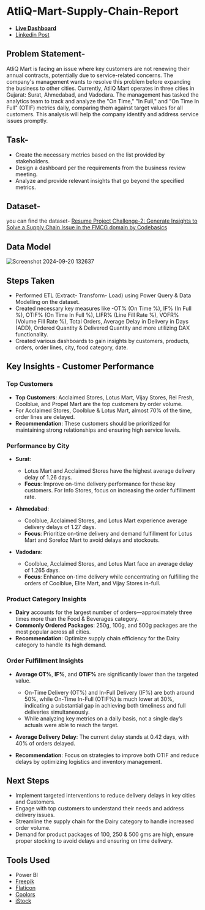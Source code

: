 # AtliQ-Mart-Supply-Chain-Report
  * **[Live Dashboard](https://app.powerbi.com/view?r=eyJrIjoiOTBkMmNhOGYtNWQwNS00Y2YyLWJiZDctYmVmMjUzZmZlZjM1IiwidCI6ImM2ZTU0OWIzLTVmNDUtNDAzMi1hYWU5LWQ0MjQ0ZGM1YjJjNCJ9&embedImagePlaceholder=true)**
  * [Linkedin Post](https://www.linkedin.com/feed/update/urn:li:ugcPost:7242908079690788865/)

## Problem Statement-
AtliQ Mart is facing an issue where key customers are not renewing their annual contracts, potentially due to service-related concerns. The company's management wants to resolve this problem before expanding the business to other cities. Currently, AtliQ Mart operates in three cities in Gujarat: Surat, Ahmedabad, and Vadodara. The management has tasked the analytics team to track and analyze the "On Time," "In Full," and "On Time In Full" (OTIF) metrics daily, comparing them against target values for all customers. This analysis will help the company identify and address service issues promptly.

## Task-
  * Create the necessary metrics based on the list provided by stakeholders.
  * Design a dashboard per the requirements from the business review meeting.
  * Analyze and provide relevant insights that go beyond the specified metrics.

## Dataset-
  you can find the dataset- [Resume Project Challenge-2: Generate Insights to Solve a Supply Chain Issue in the FMCG domain by Codebasics](https://codebasics.io/challenge/codebasics-resume-project-challenge)
  
## Data Model
![Screenshot 2024-09-20 132637](https://github.com/user-attachments/assets/0ce24594-88e6-4a34-b93e-393ab52c786f)

## Steps Taken
  * Performed ETL (Extract- Transform- Load) using Power Query & Data Modelling on the dataset.
  * Created necessary key measures like -OT% (On Time %), IF% (In Full %), OTIF% (On Time In Full %), LIFR% (Line Fill Rate %), VOFR% (Volume Fill Rate %), Total Orders, Average Delay in Delivery in Days (ADD), Ordered Quantity & Delivered Quantity and more utilizing DAX functionality.
  * Created various dashboards to gain insights by customers, products, orders, order lines, city, food category, date.

## Key Insights - Customer Performance

### Top Customers
- **Top Customers**: Acclaimed Stores, Lotus Mart, Vijay Stores, Rel Fresh, Coolblue, and Propel Mart are the top customers by order volume.
- For Acclaimed Stores, Coolblue & Lotus Mart, almost 70% of the time, order lines are delayed.
- **Recommendation**: These customers should be prioritized for maintaining strong relationships and ensuring high service levels.

### Performance by City
- **Surat**: 
  - Lotus Mart and Acclaimed Stores have the highest average delivery delay of 1.26 days.
  - **Focus**: Improve on-time delivery performance for these key customers. For Info Stores, focus on increasing the order fulfillment rate.

- **Ahmedabad**:
  - Coolblue, Acclaimed Stores, and Lotus Mart experience average delivery delays of 1.27 days.
  - **Focus**: Prioritize on-time delivery and demand fulfillment for Lotus Mart and Sorefoz Mart to avoid delays and stockouts.

- **Vadodara**:
  - Coolblue, Acclaimed Stores, and Lotus Mart face an average delay of 1.265 days.
  - **Focus**: Enhance on-time delivery while concentrating on fulfilling the orders of Coolblue, Elite Mart, and Vijay Stores in-full.

### Product Category Insights
- **Dairy** accounts for the largest number of orders—approximately three times more than the Food & Beverages category.
- **Commonly Ordered Packages**: 250g, 100g, and 500g packages are the most popular across all cities.
- **Recommendation**: Optimize supply chain efficiency for the Dairy category to handle its high demand.

### Order Fulfillment Insights
- **Average OT%**, **IF%**, and **OTIF%** are significantly lower than the targeted value.
  - On-Time Delivery (OT%) and In-Full Delivery (IF%) are both around 50%, while On-Time In-Full (OTIF%) is much lower at 30%, indicating a substantial gap in achieving both timeliness and full deliveries simultaneously.
  - While analyzing key metrics on a daily basis, not a single day’s actuals were able to reach the target.
  
- **Average Delivery Delay**: The current delay stands at 0.42 days, with 40% of orders delayed.
- **Recommendation**: Focus on strategies to improve both OTIF and reduce delays by optimizing logistics and inventory management.

## Next Steps
  - Implement targeted interventions to reduce delivery delays in key cities and Customers.
  - Engage with top customers to understand their needs and address delivery issues.
  - Streamline the supply chain for the Dairy category to handle increased order volume.
  - Demand for product packages of 100, 250 & 500 gms are high, ensure proper stocking to avoid delays and ensuring on time delivery.

## Tools Used
  * Power BI
  * [Freepik](https://www.freepik.com/)
  * [Flaticon](https://www.flaticon.com/)
  * [Coolors](https://coolors.co/palettes/trending)
  * [iStock](https://www.istockphoto.com/)
